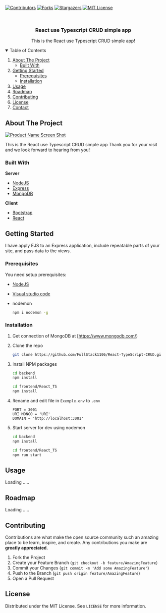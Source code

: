 
[![Contributors][contributors-shield]][contributors-url]
[![Forks][forks-shield]][forks-url]
[![Stargazers][stars-shield]][stars-url]
[![MIT License][license-shield]][license-url] 


<!-- PROJECT LOGO -->
<br />
<p align="center">

  <h3 align="center">React use Typescript CRUD simple app</h3>

  <p align="center">
    This is the React use Typescript CRUD simple app! 
    <br />
 
  </p>
</p>



<!-- TABLE OF CONTENTS -->
<details open="open">
  <summary>Table of Contents</summary>
  <ol>
    <li>
      <a href="#about-the-project">About The Project</a>
      <ul>
        <li><a href="#built-with">Built With</a></li>
      </ul>
    </li>
    <li>
      <a href="#getting-started">Getting Started</a>
      <ul>
        <li><a href="#prerequisites">Prerequisites</a></li>
        <li><a href="#installation">Installation</a></li>
      </ul>
    </li>
    <li><a href="#usage">Usage</a></li>
    <li><a href="#roadmap">Roadmap</a></li>
    <li><a href="#contributing">Contributing</a></li>
    <li><a href="#license">License</a></li>
    <li><a href="#contact">Contact</a></li> 
  </ol>
</details>



<!-- ABOUT THE PROJECT -->
## About The Project
[![Product Name Screen Shot][product-screenshot]](https://sal-react-demo-client.herokuapp.com/)

This is the React use Typescript CRUD simple app
Thank you for your visit and we look forward to hearing from you!

### Built With

**Server**
* [NodeJS](https://nodejs.org)
* [Express](https://expressjs.com)
* [MongoDB](https://www.mongodb.com)

**Client** 
* [Bootstrap](https://getbootstrap.com)
* [React](https://reactjs.org/)



<!-- GETTING STARTED -->
## Getting Started

I have apply EJS to an Express application, include repeatable parts of your site, and pass data to the views.

### Prerequisites

You need setup prerequisites: 
*   [NodeJS](https://nodejs.org/)
*   [Visual studio code](https://code.visualstudio.com/)

* nodemon
  ```sh
  npm i nodemon -g
  ```
  
### Installation

1. Get connection of MongoDB at [https://www.mongodb.com/)
2. Clone the repo
   ```sh
   git clone https://github.com/FullStack1106/React-TypeScript-CRUD.git
   ```
3. Install NPM packages
   ```sh
   cd backend
   npm install
   
   cd frontend/React_TS
   npm install 
   ```
4. Rename and edit file in `Exemple.env` to `.env`

   ```env
   PORT = 3001
   URI_MONGO = 'URI'
   DOMAIN = 'http://localhost:3001'
   ```
5. Start server
    for dev using nodemon
   ```sh
   cd backend
   npm install 
   
   cd frontend/React_TS
   npm run start
   ```


<!-- USAGE EXAMPLES -->
## Usage
Loading .....
<!-- ROADMAP -->
## Roadmap

Loading .....

<!-- CONTRIBUTING -->
## Contributing

Contributions are what make the open source community such an amazing place to be learn, inspire, and create. Any contributions you make are **greatly appreciated**.

1. Fork the Project
2. Create your Feature Branch (`git checkout -b feature/AmazingFeature`)
3. Commit your Changes (`git commit -m 'Add some AmazingFeature'`)
4. Push to the Branch (`git push origin feature/AmazingFeature`)
5. Open a Pull Request


<!-- LICENSE -->
## License

Distributed under the MIT License. See `LICENSE` for more information.







<!-- MARKDOWN LINKS & IMAGES -->
<!-- https://www.markdownguide.org/basic-syntax/#reference-style-links -->
[contributors-shield]: https://img.shields.io/github/contributors/FullStack1106/React-TypeScript-CRUD.svg?style=for-the-badge
[contributors-url]: https://github.com/FullStack1106/React-TypeScript-CRUD/graphs/contributors
[forks-shield]: https://img.shields.io/github/forks/FullStack1106/React-TypeScript-CRUD.svg?style=for-the-badge
[forks-url]: https://github.com/FullStack1106/React-TypeScript-CRUD/network/members
[stars-shield]: https://img.shields.io/github/stars/FullStack1106/React-TypeScript-CRUD.svg?style=for-the-badge
[stars-url]: https://github.com/FullStack1106/React-TypeScript-CRUD/stargazers
[issues-shield]: https://img.shields.io/github/issues/FullStack1106/React-TypeScript-CRUD.svg?style=for-the-badge
[issues-url]: https://github.com/FullStack1106/React-TypeScript-CRUD/issues
[license-shield]: https://img.shields.io/github/license/FullStack1106/React-TypeScript-CRUD.svg?style=for-the-badge
[license-url]: https://github.com/FullStack1106/React-TypeScript-CRUD/blob/main/LICENSE.txt
[product-screenshot]: https://i.imgur.com/CnZDnI6.png
